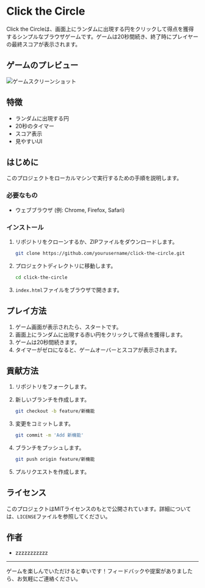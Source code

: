# Click the Circle

Click the Circleは、画面上にランダムに出現する円をクリックして得点を獲得するシンプルなブラウザゲームです。ゲームは20秒間続き、終了時にプレイヤーの最終スコアが表示されます。

## ゲームのプレビュー

![ゲームスクリーンショット](screenshot.png)

## 特徴

- ランダムに出現する円
- 20秒のタイマー
- スコア表示
- 見やすいUI

## はじめに

このプロジェクトをローカルマシンで実行するための手順を説明します。

### 必要なもの

- ウェブブラウザ (例: Chrome, Firefox, Safari)

### インストール

1. リポジトリをクローンするか、ZIPファイルをダウンロードします。

    ```bash
    git clone https://github.com/yourusername/click-the-circle.git
    ```

2. プロジェクトディレクトリに移動します。

    ```bash
    cd click-the-circle
    ```

3. `index.html`ファイルをブラウザで開きます。

## プレイ方法

1. ゲーム画面が表示されたら、スタートです。
2. 画面上にランダムに出現する赤い円をクリックして得点を獲得します。
3. ゲームは20秒間続きます。
4. タイマーがゼロになると、ゲームオーバーとスコアが表示されます。

## 貢献方法

1. リポジトリをフォークします。
2. 新しいブランチを作成します。

    ```bash
    git checkout -b feature/新機能
    ```

3. 変更をコミットします。

    ```bash
    git commit -m 'Add 新機能'
    ```

4. ブランチをプッシュします。

    ```bash
    git push origin feature/新機能
    ```

5. プルリクエストを作成します。

## ライセンス

このプロジェクトはMITライセンスのもとで公開されています。詳細については、`LICENSE`ファイルを参照してください。

## 作者

- zzzzzzzzzzz

---

ゲームを楽しんでいただけると幸いです！フィードバックや提案がありましたら、お気軽にご連絡ください。
